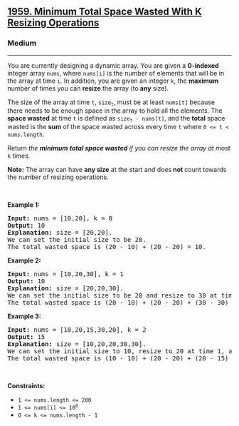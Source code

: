 <h2><a href="https://leetcode.com/problems/minimum-total-space-wasted-with-k-resizing-operations/">1959. Minimum Total Space Wasted With K Resizing Operations</a></h2><h3>Medium</h3><hr><div bis_skin_checked="1"><p>You are currently designing a dynamic array. You are given a <strong>0-indexed</strong> integer array <code>nums</code>, where <code>nums[i]</code> is the number of elements that will be in the array at time <code>i</code>. In addition, you are given an integer <code>k</code>, the <strong>maximum</strong> number of times you can <strong>resize</strong> the array (to<strong> any</strong> size).</p>

<p>The size of the array at time <code>t</code>, <code>size<sub>t</sub></code>, must be at least <code>nums[t]</code> because there needs to be enough space in the array to hold all the elements. The <strong>space wasted</strong> at&nbsp;time <code>t</code> is defined as <code>size<sub>t</sub> - nums[t]</code>, and the <strong>total</strong> space wasted is the <strong>sum</strong> of the space wasted across every time <code>t</code> where <code>0 &lt;= t &lt; nums.length</code>.</p>

<p>Return <em>the <strong>minimum</strong> <strong>total space wasted</strong> if you can resize the array at most</em> <code>k</code> <em>times</em>.</p>

<p><strong>Note:</strong> The array can have <strong>any size</strong> at the start and does<strong> not </strong>count towards the number of resizing operations.</p>

<p>&nbsp;</p>
<p><strong class="example">Example 1:</strong></p>

<pre><strong>Input:</strong> nums = [10,20], k = 0
<strong>Output:</strong> 10
<strong>Explanation:</strong> size = [20,20].
We can set the initial size to be 20.
The total wasted space is (20 - 10) + (20 - 20) = 10.
</pre>

<p><strong class="example">Example 2:</strong></p>

<pre><strong>Input:</strong> nums = [10,20,30], k = 1
<strong>Output:</strong> 10
<strong>Explanation:</strong> size = [20,20,30].
We can set the initial size to be 20 and resize to 30 at time 2. 
The total wasted space is (20 - 10) + (20 - 20) + (30 - 30) = 10.
</pre>

<p><strong class="example">Example 3:</strong></p>

<pre><strong>Input:</strong> nums = [10,20,15,30,20], k = 2
<strong>Output:</strong> 15
<strong>Explanation:</strong> size = [10,20,20,30,30].
We can set the initial size to 10, resize to 20 at time 1, and resize to 30 at time 3.
The total wasted space is (10 - 10) + (20 - 20) + (20 - 15) + (30 - 30) + (30 - 20) = 15.
</pre>

<p>&nbsp;</p>
<p><strong>Constraints:</strong></p>

<ul>
	<li><code>1 &lt;= nums.length &lt;= 200</code></li>
	<li><code>1 &lt;= nums[i] &lt;= 10<sup>6</sup></code></li>
	<li><code>0 &lt;= k &lt;= nums.length - 1</code></li>
</ul>
</div>